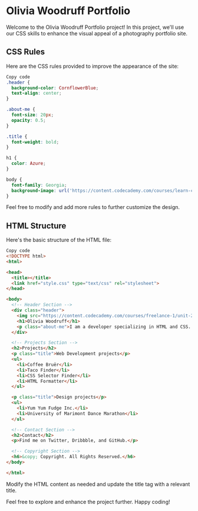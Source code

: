 # Olivia Woodruff Portfolio

Welcome to the Olivia Woodruff Portfolio project! In this project, we'll use our CSS skills to enhance the visual appeal of a photography portfolio site.

## CSS Rules
Here are the CSS rules provided to improve the appearance of the site:

```css
Copy code
.header {
  background-color: CornflowerBlue;
  text-align: center;
}

.about-me {
  font-size: 20px;
  opacity: 0.5;
}

.title {
  font-weight: bold;
}

h1 {
  color: Azure;
}

body {
  font-family: Georgia;
  background-image: url('https://content.codecademy.com/courses/learn-css-selectors-visual-rules/hypnotize_bg.png');
}
```
Feel free to modify and add more rules to further customize the design.

## HTML Structure
Here's the basic structure of the HTML file:

```html
Copy code
<!DOCTYPE html>
<html>

<head>
  <title></title>
  <link href="style.css" type="text/css" rel="stylesheet">
</head>

<body>
  <!-- Header Section -->
  <div class="header">
    <img src="https://content.codecademy.com/courses/freelance-1/unit-2/travel.jpeg" />
    <h1>Olivia Woodruff</h1>
    <p class="about-me">I am a developer specializing in HTML and CSS. I like to run, bike, and make coffee using an Aeropress.</p>
  </div>

  <!-- Projects Section -->
  <h2>Projects</h2>
  <p class="title">Web Development projects</p>
  <ul>
    <li>Coffee Bruër</li>
    <li>Taco Finder</li>
    <li>CSS Selector Finder</li>
    <li>HTML Formatter</li>
  </ul>

  <p class="title">Design projects</p>
  <ul>
    <li>Yum Yum Fudge Inc.</li>
    <li>University of Marimont Dance Marathon</li>
  </ul>

  <!-- Contact Section -->
  <h2>Contact</h2>
  <p>Find me on Twitter, Dribbble, and GitHub.</p>

  <!-- Copyright Section -->
  <h6>&copy; Copyright. All Rights Reserved.</h6>
</body>

</html>
```
Modify the HTML content as needed and update the title tag with a relevant title.

Feel free to explore and enhance the project further. Happy coding!
